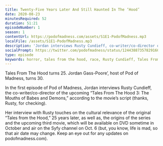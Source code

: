 ```yaml
---
title: Twenty-Five Years Later And Still Haunted In The ‘Hood’
date: 2020-08-23
minutesRequired: 52
duration: 51:21
episodeNumber: 1
season: 1
contentUrl: https://podofmadness.com/assets/S1E1-PodofMadness.mp3
localFile: /assets/S1E1-PodofMadness.mp3
description: 'Jordan interviews Rusty Cundieff, co-writer/co-director of upcoming “Tales From The Hood 3: The Mouths of Babes & Demons”'
socialPrompt: https://twitter.com/podofmadness/status/1244388735782916098?ref_src=twsrc%5Etfw
type: episode
keywords: horror, tales from the hood, race, Rusty Cundieff, Tales From The Hood 3, podcast
---
```

Tales From The Hood turns 25. Jordan Gass-Poore’, host of Pod of Madness, turns 30. 

In the first episode of Pod of Madness, Jordan interviews Rusty Cundieff, the co-writer/co-director of the upcoming “Tales From The Hood 3: The Mouths of Babes and Demons,” according to the movie’s script (thanks, Rusty, for checking). 

Her interview with Rusty touches on the cultural relevance of the original “Tales from the Hood,” 25 years later, as well as, the origins of the series and the upcoming third movie, which will be available on DVD sometime in October and air on the Syfy channel on Oct. 6 (but, you know, life is mad, so that air date may change. Keep an eye out for any updates on podofmadness.com). 

